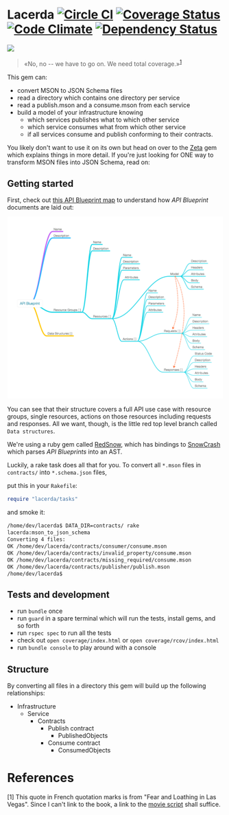 # Lacerda [![Circle CI](https://circleci.com/gh/moviepilot/lacerda/tree/master.svg?style=svg)](https://circleci.com/gh/moviepilot/lacerda/tree/master) [![Coverage Status](https://coveralls.io/repos/moviepilot/lacerda/badge.svg?branch=master&service=github)](https://coveralls.io/github/moviepilot/lacerda?branch=master) [![Code Climate](https://codeclimate.com/github/moviepilot/lacerda/badges/gpa.svg)](https://codeclimate.com/github/moviepilot/lacerda) [![Dependency Status](https://gemnasium.com/moviepilot/lacerda.svg)](https://gemnasium.com/moviepilot/lacerda)

![](https://dl.dropboxusercontent.com/u/1953503/lacerda.jpg)
> «No, no -- we have to go on. We need total coverage.»<sup>[1](#references)</sup>

This gem can:

- convert MSON to JSON Schema files
- read a directory which contains one directory per service
- read a publish.mson and a consume.mson from each service
- build a model of your infrastructure knowing
  - which services publishes what to which other service
  - which service consumes what from which other service
  - if all services consume and publish conforming to their contracts.

You likely don't want to use it on its own but head on over to the [Zeta](https://github.com/moviepilot/zeta) gem which explains things in more detail. If you're just looking for ONE way to transform MSON files into JSON Schema, read on:

## Getting started
First, check out [this API Blueprint map](https://github.com/apiaryio/api-blueprint/wiki/API-Blueprint-Map) to understand how _API Blueprint_ documents are laid out:

![API Blueprint map](https://raw.githubusercontent.com/apiaryio/api-blueprint/master/assets/map.png)

You can see that their structure covers a full API use case with resource groups, single resources, actions on those resources including requests and responses. All we want, though, is the little red top level branch called `Data structures`.

We're using a ruby gem called [RedSnow](https://github.com/apiaryio/redsnow), which has bindings to [SnowCrash](https://github.com/apiaryio/snowcrash) which parses _API Blueprints_ into an AST.

Luckily, a rake task does all that for you. To convert all `*.mson` files in `contracts/` into `*.schema.json` files,

put this in your `Rakefile`:

```ruby
require "lacerda/tasks"
```

and smoke it:

```shell
/home/dev/lacerda$ DATA_DIR=contracts/ rake lacerda:mson_to_json_schema
Converting 4 files:
OK /home/dev/lacerda/contracts/consumer/consume.mson
OK /home/dev/lacerda/contracts/invalid_property/consume.mson
OK /home/dev/lacerda/contracts/missing_required/consume.mson
OK /home/dev/lacerda/contracts/publisher/publish.mson
/home/dev/lacerda$
```

## Tests and development
  - run `bundle` once
  - run `guard` in a spare terminal which will run the tests,
    install gems, and so forth
  - run `rspec spec` to run all the tests
  - check out  `open coverage/index.html` or `open coverage/rcov/index.html`
  - run `bundle console` to play around with a console

## Structure

By converting all files in a directory this gem will build up the following relationships:

- Infrastructure
  - Service
    - Contracts
      - Publish contract
        - PublishedObjects
      - Consume contract
        - ConsumedObjects

# References

[1] This quote in French quotation marks is from "Fear and Loathing in Las Vegas". Since I can't link to the book, a link to the [movie script](http://www.dailyscript.com/scripts/fearandloathing.html) shall suffice.
